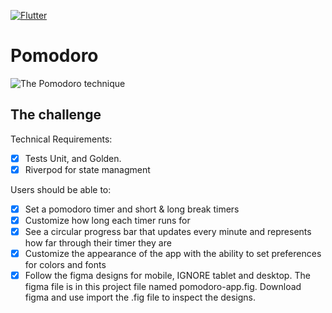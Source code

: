 [![Flutter](https://github.com/asvirts/pomodoro/actions/workflows/flutter.yml/badge.svg)](https://github.com/asvirts/pomodoro/actions/workflows/flutter.yml)

# Pomodoro

![The Pomodoro technique](https://media.licdn.com/dms/image/C4E12AQEG9zbXa6R1Yw/article-cover_image-shrink_720_1280/0/1567472591506?e=2147483647&v=beta&t=sGvWZOcAXV7jDMmeAD1_zviFH9r1nr-sZYYzp0cWwm4)

## The challenge

Technical Requirements:

- [x] Tests Unit, and Golden.
- [x] Riverpod for state managment

Users should be able to:

- [x] Set a pomodoro timer and short & long break timers
- [x] Customize how long each timer runs for
- [x] See a circular progress bar that updates every minute and represents how far through their timer they are
- [x] Customize the appearance of the app with the ability to set preferences for colors and fonts
- [x] Follow the figma designs for mobile, IGNORE tablet and desktop. The figma file is in this project file named pomodoro-app.fig. Download figma and use import the .fig file to inspect the designs.
